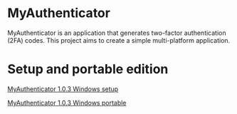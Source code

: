 # MyAuthenticator
MyAuthenticator is an application that generates two-factor authentication (2FA) codes. This project aims to create a simple multi-platform application.

# Setup and portable edition
[MyAuthenticator 1.0.3 Windows setup](https://github.com/hmovaghari/MyAuthenticator/releases/download/w.1.0.3/MyAuthenticator.1.0.3.Setup.exe)

[MyAuthenticator 1.0.3 Windows portable](https://github.com/hmovaghari/MyAuthenticator/releases/download/w.1.0.3/MyAuthenticator.1.0.3.zip)
